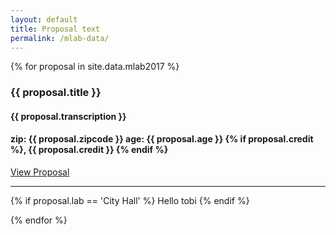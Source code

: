 ```yaml
---
layout: default
title: Proposal text
permalink: /mlab-data/
---
```



{% for proposal in site.data.mlab2017 %}
  <div>
    <h3><strong>{{ proposal.title }}</strong></h3>
    <h4>{{ proposal.transcription }}</h4>
    <h4>zip: {{ proposal.zipcode }} age: {{ proposal.age }} {% if proposal.credit %}, {{ proposal.credit }} {% endif %}</h4>
    <p><a href="http://monumentlab-research.muralarts.org/resourcespace/plugins/leaflet_rs/pages/direct_view.php?ID={{ proposal.ID }}" target="blank">View Proposal</a> </p>
    <hr />
  </div>

  {% if proposal.lab == 'City Hall' %}
    Hello tobi
  {% endif %}


{% endfor %}
